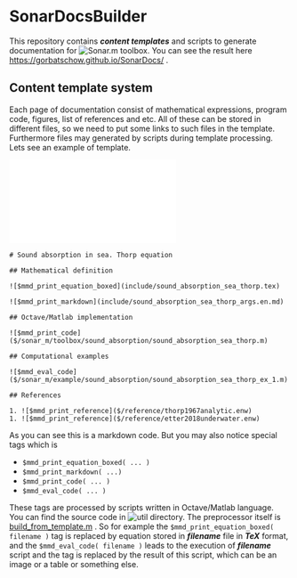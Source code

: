 # SonarDocsBuilder
This repository contains ***content templates*** and scripts to generate documentation for ![Sonar.m]([https://github.com/gorbatschow/Sonar.m) toolbox.
You can see the result here https://gorbatschow.github.io/SonarDocs/  .

## Content template system
Each page of documentation consist of mathematical expressions, program code, figures, list of references and etc.
All of these can be stored in different files, so we need to put some links to such files in the template.
Furthermore files may generated by scripts during template processing. Lets see an example of template.

![sound_absorption_sea_thorp.en.md](content/sound_absorption_sea_thorp/sound_absorption_sea_thorp.en.md)
```
# Sound absorption in sea. Thorp equation

## Mathematical definition

![$mmd_print_equation_boxed](include/sound_absorption_sea_thorp.tex)

![$mmd_print_markdown](include/sound_absorption_sea_thorp_args.en.md)

## Octave/Matlab implementation

![$mmd_print_code]($/sonar_m/toolbox/sound_absorption/sound_absorption_sea_thorp.m)

## Computational examples

![$mmd_eval_code]($/sonar_m/example/sound_absorption/sound_absorption_sea_thorp_ex_1.m)

## References

1. ![$mmd_print_reference]($/reference/thorp1967analytic.enw)
1. ![$mmd_print_reference]($/reference/etter2018underwater.enw)

```

As you can see this is a markdown code. But you may also notice special tags which is
- `$mmd_print_equation_boxed( ... )`
- `$mmd_print_markdown( ...)`
- `$mmd_print_code( ... )`
- `$mmd_eval_code( ... )`

These tags are processed by scripts written in Octave/Matlab language. You can find the source code in ![util](https://github.com/gorbatschow/SonarDocsBuilder/tree/master/util) directory. The preprocessor itself is [build_from_template.m](https://github.com/gorbatschow/SonarDocsBuilder/blob/master/util/build_from_template.m) . So for example the `$mmd_print_equation_boxed( filename )` tag is replaced by equation stored in ***filename*** file in ***TeX*** format, and the  `$mmd_eval_code( filename )` leads to the execution of ***filename*** script and the tag is replaced by the result of this script, which can be an image or a table or something else.